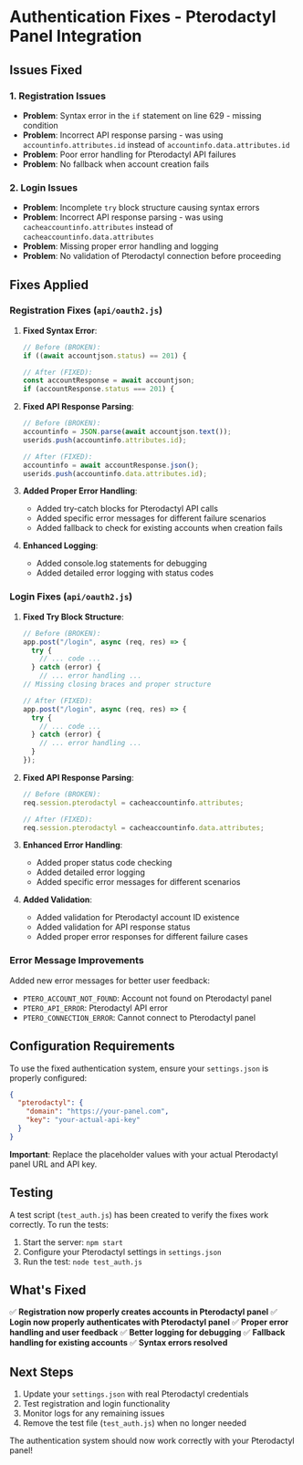 # Authentication Fixes - Pterodactyl Panel Integration

## Issues Fixed

### 1. **Registration Issues**
- **Problem**: Syntax error in the `if` statement on line 629 - missing condition
- **Problem**: Incorrect API response parsing - was using `accountinfo.attributes.id` instead of `accountinfo.data.attributes.id`
- **Problem**: Poor error handling for Pterodactyl API failures
- **Problem**: No fallback when account creation fails

### 2. **Login Issues**
- **Problem**: Incomplete `try` block structure causing syntax errors
- **Problem**: Incorrect API response parsing - was using `cacheaccountinfo.attributes` instead of `cacheaccountinfo.data.attributes`
- **Problem**: Missing proper error handling and logging
- **Problem**: No validation of Pterodactyl connection before proceeding

## Fixes Applied

### Registration Fixes (`api/oauth2.js`)

1. **Fixed Syntax Error**:
   ```javascript
   // Before (BROKEN):
   if ((await accountjson.status) == 201) {
   
   // After (FIXED):
   const accountResponse = await accountjson;
   if (accountResponse.status === 201) {
   ```

2. **Fixed API Response Parsing**:
   ```javascript
   // Before (BROKEN):
   accountinfo = JSON.parse(await accountjson.text());
   userids.push(accountinfo.attributes.id);
   
   // After (FIXED):
   accountinfo = await accountResponse.json();
   userids.push(accountinfo.data.attributes.id);
   ```

3. **Added Proper Error Handling**:
   - Added try-catch blocks for Pterodactyl API calls
   - Added specific error messages for different failure scenarios
   - Added fallback to check for existing accounts when creation fails

4. **Enhanced Logging**:
   - Added console.log statements for debugging
   - Added detailed error logging with status codes

### Login Fixes (`api/oauth2.js`)

1. **Fixed Try Block Structure**:
   ```javascript
   // Before (BROKEN):
   app.post("/login", async (req, res) => {
     try {
       // ... code ...
     } catch (error) {
       // ... error handling ...
   // Missing closing braces and proper structure
   
   // After (FIXED):
   app.post("/login", async (req, res) => {
     try {
       // ... code ...
     } catch (error) {
       // ... error handling ...
     }
   });
   ```

2. **Fixed API Response Parsing**:
   ```javascript
   // Before (BROKEN):
   req.session.pterodactyl = cacheaccountinfo.attributes;
   
   // After (FIXED):
   req.session.pterodactyl = cacheaccountinfo.data.attributes;
   ```

3. **Enhanced Error Handling**:
   - Added proper status code checking
   - Added detailed error logging
   - Added specific error messages for different scenarios

4. **Added Validation**:
   - Added validation for Pterodactyl account ID existence
   - Added validation for API response status
   - Added proper error responses for different failure cases

### Error Message Improvements

Added new error messages for better user feedback:
- `PTERO_ACCOUNT_NOT_FOUND`: Account not found on Pterodactyl panel
- `PTERO_API_ERROR`: Pterodactyl API error
- `PTERO_CONNECTION_ERROR`: Cannot connect to Pterodactyl panel

## Configuration Requirements

To use the fixed authentication system, ensure your `settings.json` is properly configured:

```json
{
  "pterodactyl": {
    "domain": "https://your-panel.com",
    "key": "your-actual-api-key"
  }
}
```

**Important**: Replace the placeholder values with your actual Pterodactyl panel URL and API key.

## Testing

A test script (`test_auth.js`) has been created to verify the fixes work correctly. To run the tests:

1. Start the server: `npm start`
2. Configure your Pterodactyl settings in `settings.json`
3. Run the test: `node test_auth.js`

## What's Fixed

✅ **Registration now properly creates accounts in Pterodactyl panel**
✅ **Login now properly authenticates with Pterodactyl panel**
✅ **Proper error handling and user feedback**
✅ **Better logging for debugging**
✅ **Fallback handling for existing accounts**
✅ **Syntax errors resolved**

## Next Steps

1. Update your `settings.json` with real Pterodactyl credentials
2. Test registration and login functionality
3. Monitor logs for any remaining issues
4. Remove the test file (`test_auth.js`) when no longer needed

The authentication system should now work correctly with your Pterodactyl panel!
